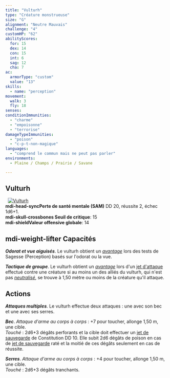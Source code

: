 ```yaml
---
title: "Vulturh"
type: "Créature monstrueuse"
size: "G"
alignment: "Neutre Mauvais"
challenge: "4"
customHP: "62"
abilityScores:
  for: 15
  dex: 14
  con: 15
  int: 6
  sag: 12
  cha: 7
ac:
  armorType: "custom"
  value: "13"
skills:
  - name: "perception"
movement:
  walk: 3
  fly: 18
senses:
conditionImmunities:
  - "charme"
  - "empoisonne"
  - "terrorise"
damageTypeImmunities:
  - "poison"
  - "c-p-t-non-magique"
languages:
  - "comprend le commun mais ne peut pas parler"
environments:
  - Plaine / Champs / Prairie / Savane

---
```

## Vulturh
&nbsp;
[![Vulturh](https://www.douaratil.fr/illustrations/creature-monstrueuse/vulturh300.jpeg)](https://www.douaratil.fr/illustrations/creature-monstrueuse/vulturh.jpeg)  
**<v-icon>mdi-head-sync</v-icon>Perte de santé mentale (SAM)** DD 20, réussite 2, échec 1d6+1.  
**<v-icon>mdi-skull-crossbones</v-icon> Seuil de critique**: 15              
**<v-icon>mdi-shield</v-icon>Valeur offensive globale**: 14       
## <v-icon>mdi-weight-lifter</v-icon> Capacités
_**Odorat et vue aiguisés**_. Le vulturh obtient un [_avantage_](/utiliser-les-caracteristiques/#avantage-et-desavantage) lors des tests de Sagesse (Perception) basés sur l'odorat ou la vue.

_**Tactique de groupe**_. Le vulturh obtient un [_avantage_](/utiliser-les-caracteristiques/#avantage-et-desavantage) lors d'un [jet d'attaque](/combattre/#jets-d-attaque) effectué contre une créature si au moins un des alliés du vulturh, qui n'est pas [_neutralisé_](/gerer-la-sante-du-personnage/#neutralise), se trouve à 1,50 mètre ou moins de la créature qu'il attaque.

## Actions
_**Attaques multiples**_. Le vulturh effectue deux attaques : une avec son bec et une avec ses serres.

_**Bec**_. _Attaque d'arme au corps à corps_ : +7 pour toucher, allonge 1,50 m, une cible.  
_Touché_ : 2d6+3 dégâts perforants et la cible doit effectuer un [jet de sauvegarde](/utiliser-les-caracteristiques/#jets-de-sauvegarde) de Constitution DD 10. Elle subit 2d6 dégâts de poison en cas de [jet de sauvegarde](/utiliser-les-caracteristiques/#jets-de-sauvegarde) raté et la moitié de ces dégâts seulement en cas de réussite.

_**Serres**_. _Attaque d'arme au corps à corps_ : +4 pour toucher, allonge 1,50 m, une cible.  
_Touché_ : 2d6+3 dégâts tranchants.
